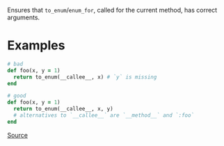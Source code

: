 
Ensures that `to_enum`/`enum_for`, called for the current method,
has correct arguments.

# Examples

```ruby
# bad
def foo(x, y = 1)
  return to_enum(__callee__, x) # `y` is missing
end

# good
def foo(x, y = 1)
  return to_enum(__callee__, x, y)
  # alternatives to `__callee__` are `__method__` and `:foo`
end
```

[Source](http://www.rubydoc.info/gems/rubocop/RuboCop/Cop/Lint/ToEnumArguments)